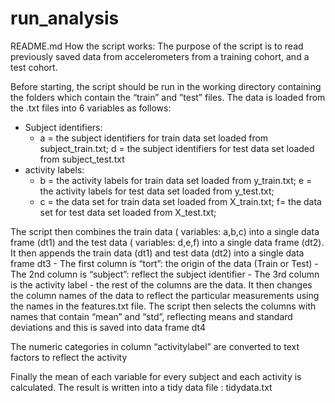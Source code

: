 # run_analysis

 README.md
How the script works: 
The purpose of the script is to read previously saved data from accelerometers from a training cohort, and a test cohort.  

Before starting,  the script should be run in the working directory containing the folders which contain the “train” and ”test” files.
The data is loaded from the .txt files into 6 variables as follows:
 - Subject identifiers: 
	-  a = the subject identifiers for train data set loaded from subject_train.txt; d = the subject identifiers for test data set loaded from subject_test.txt
- activity labels:
	-  b =  the activity labels for train data set loaded from y_train.txt; e =  the activity labels for test data set loaded from y_test.txt;
	- c =  the data set for train data set loaded from X_train.txt; f=  the data set for test data set loaded from X_test.txt;
 
The script then combines the train data ( variables: a,b,c) into a single data frame (dt1) and the test data ( variables: d,e,f) into a single data frame (dt2). 
It then appends the train  data (dt1) and test data (dt2) into a single data frame dt3
	- The first column is “tort”: the origin of the data (Train or Test)
	-  The 2nd column is “subject”: reflect the subject identifier 
	- The 3rd column is the activity label
	- the rest of the columns are the data.
It then changes the column names of the data to reflect the particular measurements using the names in the features.txt file.
The script then selects the columns with names that contain  “mean” and “std”, reflecting means and standard deviations and this is saved into data frame dt4

The numeric categories in column “activitylabel” are converted to text factors to reflect the activity

Finally the mean of each variable for every subject and each activity is calculated.
The result is written into a tidy data file : tidydata.txt
